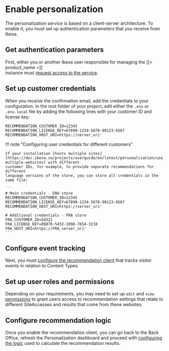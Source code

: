 # Enable personalization

The personalization service is based on a client-server architecture.
To enable it, you must set up authentication parameters that you receive from Ibexa.

## Get authentication parameters

First, either you or another Ibexa user responsible for managing the [[= product_name =]]  
instance must [request access to the service](https://doc.ibexa.co/projects/userguide/en/latest/personalization/enabling_personalization/#request-access-to-the-server).

## Set up customer credentials

When you receive the confirmation email, add the credentials to your configuration.
In the root folder of your project, edit either the `.env` or `.env.local` file 
by adding the following lines with your customer ID and license key: 

```
RECOMMENDATION_CUSTOMER_ID=12345
RECOMMENDATION_LICENSE_KEY=67890-1234-5678-90123-4567
RECOMMENDATION_HOST_URI=https://server_uri'
```

!!! note "Configuring user credentials for different customers"

    If your installation [hosts multiple sites](https://doc.ibexa.co/projects/userguide/en/latest/personalization/use_cases/#hosting-multiple-websites) with different 
    customer IDs, for example, to provide separate recommendations for different 
    language versions of the store, you can store all credentials in the same file:
    
    ```
    # Main credentials - ENU store
    RECOMMENDATION_CUSTOMER_ID=12345
    RECOMMENDATION_LICENSE_KEY=67890-1234-5678-90123-4567
    RECOMMENDATION_HOST_URI=https://server_uri'

    # Additional credentials - FRA store 
    FRA_CUSTOMER_ID=54321
    FRA_LICENSE_KEY=09876-5432-1098-7654-3210
    FRA_HOST_URI=https://FRA_server_uri'
    ```

## Configure event tracking

Next, you must [configure the recommendation client](recommendation_client.md#configuration) 
that tracks visitor events in relation to Content Types.

## Set up user roles and permissions

Depending on your requirements, you may need to set up `edit` and `view` [permissions](../permissions.md) 
to grant users access to recommendation settings that relate to different SiteAccesses 
and results that come from these websites.

## Configure recommendation logic

Once you enable the recommendation client, you can go back to the Back Office, 
refresh the Personalization dashboard and proceed with [configuring the logic](https://doc.ibexa.co/projects/userguide/en/latest/personalization/perso_configuration) 
used to calculate the recommendation results.

